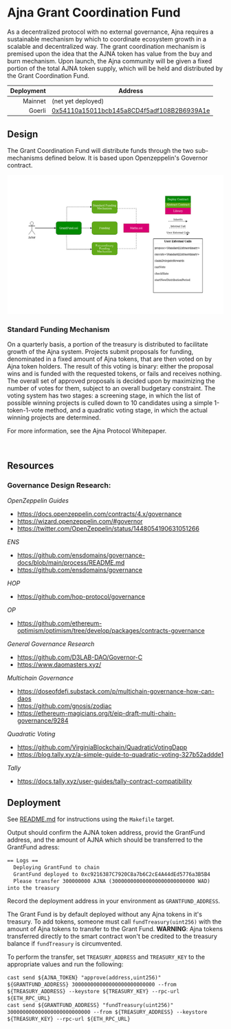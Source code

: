 # Ajna Grant Coordination Fund

As a decentralized protocol with no external governance, Ajna requires a sustainable mechanism by which to coordinate ecosystem growth in a scalable and decentralized way. The grant coordination mechanism is premised upon the idea that the AJNA token has value from the buy and burn mechanism. Upon launch, the Ajna community will be given a fixed portion of the total AJNA token supply, which will be held and distributed by the Grant Coordination Fund.

| Deployment | Address |
| ---------: | ------- |
| Mainnet    | (net yet deployed) |
| Goerli     | [0x54110a15011bcb145a8CD4f5adf108B2B6939A1e](https://goerli.etherscan.io/address/0xc9216387C7920C8a7b6C2cE4A44dEd5776a3B5B4) |

## Design

The Grant Coordination Fund will distribute funds through the two sub-mechanisms defined below. It is based upon Openzeppelin's Governor contract.

![System Architecture](../../docs/GrantFund.jpg)

### **Standard Funding Mechanism**

On a quarterly basis, a portion of the treasury is distributed to facilitate growth of the Ajna system.  Projects submit proposals for funding, denominated in a fixed amount of Ajna tokens, that are then voted on by Ajna token holders.  The result of this voting is binary: either the proposal wins and is funded with the requested tokens, or fails and receives nothing.  The overall set of approved proposals is decided upon by maximizing the number of votes for them, subject to an overall budgetary constraint.  The voting system has two stages: a screening stage, in which the list of possible winning projects is culled down to 10 candidates using a simple 1-token-1-vote method, and a quadratic voting stage, in which the actual winning projects are determined.

For more information, see the Ajna Protocol Whitepaper.

<br>

## Resources

### Governance Design Research:
*OpenZeppelin Guides*
- https://docs.openzeppelin.com/contracts/4.x/governance
- https://wizard.openzeppelin.com/#governor
- https://twitter.com/OpenZeppelin/status/1448054190631051266

*ENS*
- https://github.com/ensdomains/governance-docs/blob/main/process/README.md
- https://github.com/ensdomains/governance 

*HOP*
- https://github.com/hop-protocol/governance

*OP*
- https://github.com/ethereum-optimism/optimism/tree/develop/packages/contracts-governance

*General Governance Research*
- https://github.com/D3LAB-DAO/Governor-C
- https://www.daomasters.xyz/

*Multichain Governance*
- https://doseofdefi.substack.com/p/multichain-governance-how-can-daos
- https://github.com/gnosis/zodiac
- https://ethereum-magicians.org/t/eip-draft-multi-chain-governance/9284

*Quadratic Voting*
- https://github.com/VirginiaBlockchain/QuadraticVotingDapp
- https://blog.tally.xyz/a-simple-guide-to-quadratic-voting-327b52addde1

*Tally*
- https://docs.tally.xyz/user-guides/tally-contract-compatibility


## Deployment

See [README.md](../../README.md) for instructions using the `Makefile` target.

Output should confirm the AJNA token address, provid the GrantFund address, and the amount of AJNA which should be transferred to the GrantFund adress:
```
== Logs ==
  Deploying GrantFund to chain
  GrantFund deployed to 0xc9216387C7920C8a7b6C2cE4A44dEd5776a3B5B4
  Please transfer 300000000 AJNA (300000000000000000000000000 WAD) into the treasury
```

Record the deployment address in your environment as `GRANTFUND_ADDRESS`.

The Grant Fund is by default deployed without any Ajna tokens in it's treasury. To add tokens, someone must call `fundTreasury(uint256)` with the amount of Ajna tokens to transfer to the Grant Fund. **WARNING**: Ajna tokens transferred directly to the smart contract won't be credited to the treasury balance if `fundTreasury` is circumvented.

To perform the transfer, set `TREASURY_ADDRESS` and `TREASURY_KEY` to the appropriate values and run the following:

```
cast send ${AJNA_TOKEN} "approve(address,uint256)" ${GRANTFUND_ADDRESS} 300000000000000000000000000 --from ${TREASURY_ADDRESS} --keystore ${TREASURY_KEY} --rpc-url ${ETH_RPC_URL} 
cast send ${GRANTFUND_ADDRESS} "fundTreasury(uint256)" 300000000000000000000000000 --from ${TREASURY_ADDRESS} --keystore ${TREASURY_KEY} --rpc-url ${ETH_RPC_URL} 
```
